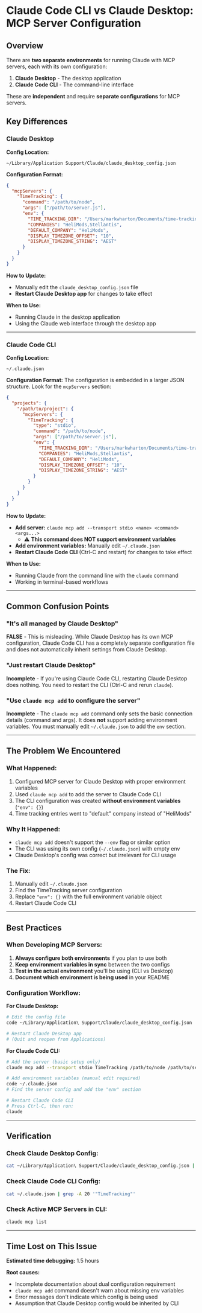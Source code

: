 # Claude Code CLI vs Claude Desktop: MCP Server Configuration

## Overview

There are **two separate environments** for running Claude with MCP servers, each with its own configuration:

1. **Claude Desktop** - The desktop application
2. **Claude Code CLI** - The command-line interface

These are **independent** and require **separate configurations** for MCP servers.

## Key Differences

### Claude Desktop

**Config Location:**
```
~/Library/Application Support/Claude/claude_desktop_config.json
```

**Configuration Format:**
```json
{
  "mcpServers": {
    "TimeTracking": {
      "command": "/path/to/node",
      "args": ["/path/to/server.js"],
      "env": {
        "TIME_TRACKING_DIR": "/Users/markwharton/Documents/time-tracking",
        "COMPANIES": "HeliMods,Stellantis",
        "DEFAULT_COMPANY": "HeliMods",
        "DISPLAY_TIMEZONE_OFFSET": "10",
        "DISPLAY_TIMEZONE_STRING": "AEST"
      }
    }
  }
}
```

**How to Update:**
- Manually edit the `claude_desktop_config.json` file
- **Restart Claude Desktop app** for changes to take effect

**When to Use:**
- Running Claude in the desktop application
- Using the Claude web interface through the desktop app

---

### Claude Code CLI

**Config Location:**
```
~/.claude.json
```

**Configuration Format:**
The configuration is embedded in a larger JSON structure. Look for the `mcpServers` section:
```json
{
  "projects": {
    "/path/to/project": {
      "mcpServers": {
        "TimeTracking": {
          "type": "stdio",
          "command": "/path/to/node",
          "args": ["/path/to/server.js"],
          "env": {
            "TIME_TRACKING_DIR": "/Users/markwharton/Documents/time-tracking",
            "COMPANIES": "HeliMods,Stellantis",
            "DEFAULT_COMPANY": "HeliMods",
            "DISPLAY_TIMEZONE_OFFSET": "10",
            "DISPLAY_TIMEZONE_STRING": "AEST"
          }
        }
      }
    }
  }
}
```

**How to Update:**
- **Add server:** `claude mcp add --transport stdio <name> <command> <args...>`
  - ⚠️ **This command does NOT support environment variables**
- **Add environment variables:** Manually edit `~/.claude.json`
- **Restart Claude Code CLI** (Ctrl-C and restart) for changes to take effect

**When to Use:**
- Running Claude from the command line with the `claude` command
- Working in terminal-based workflows

---

## Common Confusion Points

### "It's all managed by Claude Desktop"
**FALSE** - This is misleading. While Claude Desktop has its own MCP configuration, Claude Code CLI has a completely separate configuration file and does not automatically inherit settings from Claude Desktop.

### "Just restart Claude Desktop"
**Incomplete** - If you're using Claude Code CLI, restarting Claude Desktop does nothing. You need to restart the CLI (Ctrl-C and rerun `claude`).

### "Use `claude mcp add` to configure the server"
**Incomplete** - The `claude mcp add` command only sets the basic connection details (command and args). It does **not** support adding environment variables. You must manually edit `~/.claude.json` to add the `env` section.

---

## The Problem We Encountered

### What Happened:
1. Configured MCP server for Claude Desktop with proper environment variables
2. Used `claude mcp add` to add the server to Claude Code CLI
3. The CLI configuration was created **without environment variables** (`"env": {}`)
4. Time tracking entries went to "default" company instead of "HeliMods"

### Why It Happened:
- `claude mcp add` doesn't support the `--env` flag or similar option
- The CLI was using its own config (`~/.claude.json`) with empty env
- Claude Desktop's config was correct but irrelevant for CLI usage

### The Fix:
1. Manually edit `~/.claude.json`
2. Find the TimeTracking server configuration
3. Replace `"env": {}` with the full environment variable object
4. Restart Claude Code CLI

---

## Best Practices

### When Developing MCP Servers:

1. **Always configure both environments** if you plan to use both
2. **Keep environment variables in sync** between the two configs
3. **Test in the actual environment** you'll be using (CLI vs Desktop)
4. **Document which environment is being used** in your README

### Configuration Workflow:

**For Claude Desktop:**
```bash
# Edit the config file
code ~/Library/Application\ Support/Claude/claude_desktop_config.json

# Restart Claude Desktop app
# (Quit and reopen from Applications)
```

**For Claude Code CLI:**
```bash
# Add the server (basic setup only)
claude mcp add --transport stdio TimeTracking /path/to/node /path/to/server.js

# Add environment variables (manual edit required)
code ~/.claude.json
# Find the server config and add the "env" section

# Restart Claude Code CLI
# Press Ctrl-C, then run:
claude
```

---

## Verification

### Check Claude Desktop Config:
```bash
cat ~/Library/Application\ Support/Claude/claude_desktop_config.json | grep -A 15 TimeTracking
```

### Check Claude Code CLI Config:
```bash
cat ~/.claude.json | grep -A 20 '"TimeTracking"'
```

### Check Active MCP Servers in CLI:
```bash
claude mcp list
```

---

## Time Lost on This Issue

**Estimated time debugging:** 1.5 hours

**Root causes:**
- Incomplete documentation about dual configuration requirement
- `claude mcp add` command doesn't warn about missing env variables
- Error messages don't indicate which config is being used
- Assumption that Claude Desktop config would be inherited by CLI
